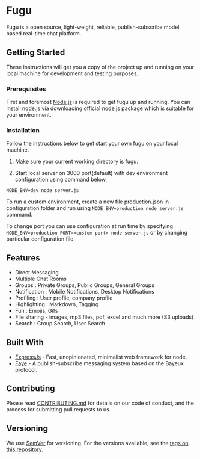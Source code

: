 # Fugu

Fugu is a open source, light-weight, reliable, publish-subscribe model based real-time chat platform.

## Getting Started

These instructions will get you a copy of the project up and running on your local machine for development and testing purposes.

### Prerequisites

First and foremost [Node.js](https://nodejs.org/en/download/) is required to get fugu up and running.
You can install node.js via downloading official [node.js](https://nodejs.org/en/download/) package which is suitable for your environment.


### Installation

Follow the instructions below to get start your own fugu on your local machine.

1. Make sure your current working directory is fugu.

2. Start local server on 3000 port(default) with  dev environment configuration using command below.

  ```
  NODE_ENV=dev node server.js
  ```

 To run a custom  environment, create a new file production.json in configuration folder and run using  ```NODE_ENV=production node server.js``` command.

 To change port you can use configuration at run time by specifying  ```NODE_ENV=production PORT=<custom port> node server.js``` or by changing particular configuration file.

## Features

- Direct Messaging
- Multiple Chat Rooms
- Groups : Private Groups, Public Groups, General Groups
- Notification : Mobile Notifications, Desktop Notifications
- Profiling : User profile, company profile
- Highlighting : Markdown, Tagging
- Fun : Emojis, Gifs
- File sharing - images, mp3 files, pdf, excel and much more (S3 uploads)
- Search : Group Search, User Search


## Built With

* [ExpressJs](https://github.com/expressjs/express) - Fast, unopinionated, minimalist web framework for node.
* [Faye](https://github.com/faye/faye) - A publish-subscribe messaging system based on the Bayeux protocol.

## Contributing

Please read [CONTRIBUTING.md](https://) for details on our code of conduct, and the process for submitting pull requests to us.

## Versioning

We use [SemVer](http://semver.org/) for versioning. For the versions available, see the [tags on this repository](https://github.com/Jungle-Works/fugu/tags).

